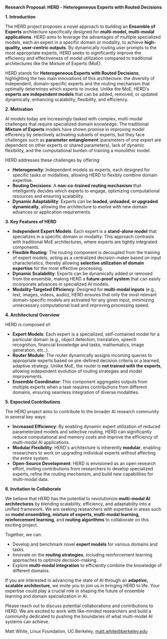 **Research Proposal: HERD - Heterogeneous Experts with Routed Decisions**

**1. Introduction**

The HERD project proposes a novel approach to building an **Ensemble of Experts** architecture specifically designed for **multi-model, multi-modal applications**. HERD aims to leverage the advantages of multiple specialized models, each an expert in a specific domain or modality, to achieve **high-quality, user-centric outputs**. By dynamically routing user prompts to the most appropriate experts, HERD seeks to significantly improve the efficiency and effectiveness of model utilization compared to traditional architectures like the Mixture of Experts (MoE).

HERD stands for **Heterogeneous Experts with Routed Decisions**, highlighting the two main innovations of this architecture: the diversity of independent, domain-specific experts and the routing mechanism that optimally determines which experts to invoke. Unlike the MoE, HERD's **experts are independent models** that can be added, removed, or updated dynamically, enhancing scalability, flexibility, and efficiency.

**2. Motivation**

AI models today are increasingly tasked with complex, multi-modal challenges that require specialized domain knowledge. The traditional **Mixture of Experts** models have shown promise in improving model efficiency by selectively activating subsets of experts, but they face challenges such as **parameter entanglement** (parameters of one expert are dependent on other experts or shared parameters), lack of dynamic flexibility, and the computational burden of training a monolithic model.

HERD addresses these challenges by offering:

- **Heterogeneity**: Independent models as experts, each designed for specific tasks or modalities, allowing HERD to flexibly combine domain expertise.
- **Routing Decisions**: A **non-co-trained routing mechanism** that intelligently decides which experts to engage, optimizing computational resources and ensuring scalability.
- **Dynamic Adaptability**: Experts can be **loaded, unloaded, or upgraded dynamically**, allowing the architecture to evolve with new domain advances or application requirements.

**3. Key Features of HERD**

- **Independent Expert Models**: Each expert is a **stand-alone model** that specializes in a specific domain or modality. This approach contrasts with traditional MoE architectures, where experts are tightly integrated components.
- **Flexible Routing**: The routing component is decoupled from the training of expert models, acting as a centralized decision-maker based on input characteristics, thereby allowing **selective utilization of domain expertise** for the most effective processing.
- **Dynamic Scalability**: Experts can be dynamically added or removed from the ensemble, making HERD a **future-proof system** that can easily incorporate advances in specialized AI models.
- **Modality-Targeted Efficiency**: Designed for **multi-modal inputs** (e.g., text, images, videos, audio), HERD ensures that only the most relevant domain-specific models are activated for any given input, minimizing unnecessary computational load and improving processing speed.

**4. Architectural Overview**

HERD is composed of:

- **Expert Models**: Each expert is a specialized, self-contained model for a particular domain (e.g., object detection, translation, speech recognition, financial knowledge and tasks, mathematics, image generation, etc..).
- **Router Module**: The router dynamically assigns incoming queries to appropriate experts based on pre-defined decision criteria or a learned, adaptive strategy. Unlike MoE, the router is **not trained with the experts**, allowing independent evolution of routing strategies and model improvements.
- **Ensemble Coordinator**: This component aggregates outputs from multiple experts when a task requires contributions from different domains, ensuring seamless integration of diverse modalities.

**5. Expected Contributions**

The HERD project aims to contribute to the broader AI research community in several key ways:

- **Increased Efficiency**: By enabling dynamic expert utilization of reduced parameterized models and selective routing, HERD can significantly reduce computational and memory costs and improve the efficiency of multi-modal AI applications.
- **Modular Flexibility**: HERD's architecture is inherently **modular**, enabling researchers to work on upgrading individual experts without affecting the entire system.
- **Open-Source Development**: HERD is envisioned as an open research effort, inviting contributions from researchers to develop specialized experts, refine the routing mechanism, and build new capabilities for multi-modal data.

**6. Invitation to Collaborate**

We believe that HERD has the potential to revolutionize **multi-modal AI architectures** by blending scalability, efficiency, and adaptability into a unified framework. We are seeking researchers with expertise in areas such as **model ensembling, mixture of experts, multi-modal learning, reinforcement learning**, and **routing algorithms** to collaborate on this exciting project.

Together, we can:

- Develop and benchmark novel **expert models** for various domains and tasks.
- Innovate on the **routing strategies**, including reinforcement learning approaches to optimize decision-making.
- Explore **multi-modal integration** to efficiently combine the knowledge of different domains.

If you are interested in advancing the state of AI through an **adaptive, scalable architecture**, we invite you to join us in bringing HERD to life. Your expertise could play a crucial role in shaping the future of ensemble learning and domain specialization in AI.

Please reach out to discuss potential collaborations and contributions to HERD. We are excited to work with like-minded researchers and build a community dedicated to pushing the boundaries of what multi-model AI systems can achieve.

Matt White, Linux Foundation, UC Berkeley, <matt.white@berkeley.edu>



